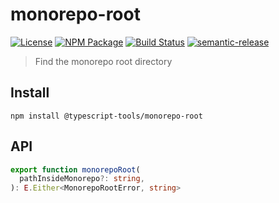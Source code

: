 # monorepo-root

[![License][]](https://opensource.org/licenses/ISC)
[![NPM Package][]](https://npmjs.org/package/@typescript-tools/monorepo-root)
[![Build Status]](https://github.com/typescript-tools/typescript-tools/actions/workflows/ci.yml)
[![semantic-release]](https://github.com/semantic-release/semantic-release)

[license]: https://img.shields.io/badge/License-ISC-blue.svg
[npm package]: https://img.shields.io/npm/v/@typescript-tools/monorepo-root.svg
[build status]: https://github.com/typescript-tools/typescript-tools/actions/workflows/ci.yml/badge.svg
[semantic-release]: https://img.shields.io/badge/%20%20%F0%9F%93%A6%F0%9F%9A%80-semantic--release-e10079.svg

> Find the monorepo root directory

## Install

```shell
npm install @typescript-tools/monorepo-root
```

## API

```typescript
export function monorepoRoot(
  pathInsideMonorepo?: string,
): E.Either<MonorepoRootError, string>
```
